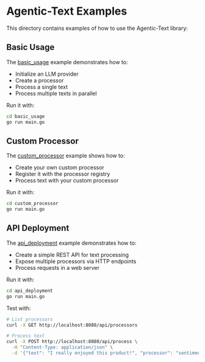 # Agentic-Text Examples

This directory contains examples of how to use the Agentic-Text library:

## Basic Usage

The [basic_usage](./basic_usage) example demonstrates how to:
- Initialize an LLM provider
- Create a processor
- Process a single text
- Process multiple texts in parallel

Run it with:
```bash
cd basic_usage
go run main.go
```

## Custom Processor

The [custom_processor](./custom_processor) example shows how to:
- Create your own custom processor
- Register it with the processor registry
- Process text with your custom processor

Run it with:
```bash
cd custom_processor
go run main.go
```

## API Deployment

The [api_deployment](./api_deployment) example demonstrates how to:
- Create a simple REST API for text processing
- Expose multiple processors via HTTP endpoints
- Process requests in a web server

Run it with:
```bash
cd api_deployment
go run main.go
```

Test with:
```bash
# List processors
curl -X GET http://localhost:8080/api/processors

# Process text
curl -X POST http://localhost:8080/api/process \
  -H "Content-Type: application/json" \
  -d '{"text": "I really enjoyed this product!", "processor": "sentiment"}'
``` 